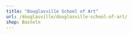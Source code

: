 ```yaml
---
title: "Douglasville School of Art"
url: /douglasville/douglasville-school-of-art/
shop: Basteln
---
```

